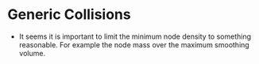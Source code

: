 Generic Collisions
====================
+ It seems it is important to limit the minimum node density to something
  reasonable. For example the node mass over the maximum smoothing volume.
